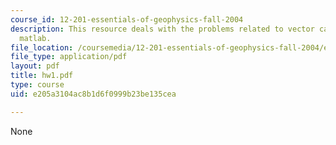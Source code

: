 ```yaml
---
course_id: 12-201-essentials-of-geophysics-fall-2004
description: This resource deals with the problems related to vector calculus and
  matlab.
file_location: /coursemedia/12-201-essentials-of-geophysics-fall-2004/e205a3104ac8b1d6f0999b23be135cea_hw1.pdf
file_type: application/pdf
layout: pdf
title: hw1.pdf
type: course
uid: e205a3104ac8b1d6f0999b23be135cea

---
```

None